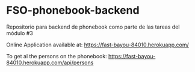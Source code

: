 # FSO-phonebook-backend

Repositorio para backend de phonebook como parte de las tareas del módulo #3

Online Application available at:
https://fast-bayou-84010.herokuapp.com/

To get al the persons on the phonebook: https://fast-bayou-84010.herokuapp.com/api/persons
